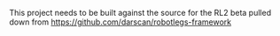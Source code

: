 This project needs to be built against the source for the RL2 beta pulled down from https://github.com/darscan/robotlegs-framework 